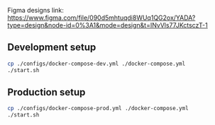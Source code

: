 Figma designs link: https://www.figma.com/file/090d5mhtuqdi8WUq1QG2ox/YADA?type=design&node-id=0%3A1&mode=design&t=INvVls77JKctsczT-1

## Development setup

```bash
cp ./configs/docker-compose-dev.yml ./docker-compose.yml
./start.sh
```

## Production setup

```bash
cp ./configs/docker-compose-prod.yml ./docker-compose.yml
./start.sh
```